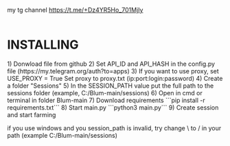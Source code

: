 my tg channel https://t.me/+Dz4YR5Ho_701MjIy<br></br>
<h1>INSTALLING</h1>
1) Donwload file from github
2) Set API_ID and API_HASH in the config.py file (https://my.telegram.org/auth?to=apps)
3) If you want to use proxy, set USE_PROXY = True
Set proxy to proxy.txt (ip:port:login:password)
4) Create a folder "Sessions"
5) In the SESSION_PATH value put the full path to the sessions folder (example, C:/Blum-main/sessions)
6) Open in cmd or terminal in folder Blum-main
7) Download requirements
```pip install -r requirements.txt```
8) Start main.py
```python3 main.py```
9) Create session and start farming

if you use windows and you session_path is invalid, try change \ to / in your path (example C:/Blum-main/sessions)
